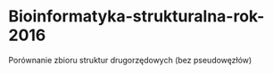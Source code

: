 # Bioinformatyka-strukturalna-rok-2016
Porównanie zbioru struktur drugorzędowych (bez pseudowęzłów)
